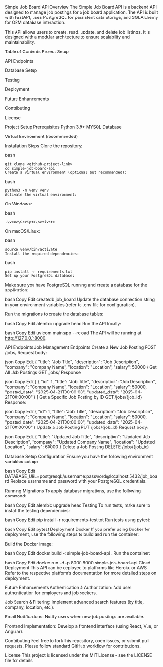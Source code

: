 Simple Job Board API
Overview
The Simple Job Board API is a backend API designed to manage job postings for a job board application. The API is built with FastAPI, uses PostgreSQL for persistent data storage, and SQLAlchemy for ORM database interaction.

This API allows users to create, read, update, and delete job listings. It is designed with a modular architecture to ensure scalability and maintainability.

Table of Contents
Project Setup

API Endpoints

Database Setup

Testing

Deployment

Future Enhancements

Contributing

License

Project Setup
Prerequisites
Python 3.9+
MYSQL Database

Virtual Environment (recommended)

Installation Steps
Clone the repository:

bash
```
git clone <github-project-link>
cd simple-job-board-api
Create a virtual environment (optional but recommended):
```
bash
```
python3 -m venv venv
Activate the virtual environment:
```
On Windows:

bash
```
.\venv\Scripts\activate
```
On macOS/Linux:

bash
```
source venv/bin/activate
Install the required dependencies:
```
bash
```
pip install -r requirements.txt
Set up your PostgreSQL database:
```
Make sure you have PostgreSQL running and create a database for the application:

bash
Copy
Edit
createdb job_board
Update the database connection string in your environment variables (refer to .env file for configuration).

Run the migrations to create the database tables:

bash
Copy
Edit
alembic upgrade head
Run the API locally:

bash
Copy
Edit
uvicorn main:app --reload
The API will be running at http://127.0.0.1:8000.

API Endpoints
Job Management Endpoints
Create a New Job Posting
POST /jobs/
Request body:

json
Copy
Edit
{
  "title": "Job Title",
  "description": "Job Description",
  "company": "Company Name",
  "location": "Location",
  "salary": 50000
}
Get All Job Postings
GET /jobs/
Response:

json
Copy
Edit
[
  {
    "id": 1,
    "title": "Job Title",
    "description": "Job Description",
    "company": "Company Name",
    "location": "Location",
    "salary": 50000,
    "posted_date": "2025-04-21T00:00:00",
    "updated_date": "2025-04-21T00:00:00"
  }
]
Get a Specific Job Posting by ID
GET /jobs/{job_id}
Response:

json
Copy
Edit
{
  "id": 1,
  "title": "Job Title",
  "description": "Job Description",
  "company": "Company Name",
  "location": "Location",
  "salary": 50000,
  "posted_date": "2025-04-21T00:00:00",
  "updated_date": "2025-04-21T00:00:00"
}
Update a Job Posting
PUT /jobs/{job_id}
Request body:

json
Copy
Edit
{
  "title": "Updated Job Title",
  "description": "Updated Job Description",
  "company": "Updated Company Name",
  "location": "Updated Location",
  "salary": 60000
}
Delete a Job Posting
DELETE /jobs/{job_id}

Database Setup
Configuration
Ensure you have the following environment variables set up:

bash
Copy
Edit
DATABASE_URL=postgresql://username:password@localhost:5432/job_board
Replace username and password with your PostgreSQL credentials.

Running Migrations
To apply database migrations, use the following command:

bash
Copy
Edit
alembic upgrade head
Testing
To run tests, make sure to install the testing dependencies:

bash
Copy
Edit
pip install -r requirements-test.txt
Run tests using pytest:

bash
Copy
Edit
pytest
Deployment
Docker
If you prefer using Docker for deployment, use the following steps to build and run the container:

Build the Docker image:

bash
Copy
Edit
docker build -t simple-job-board-api .
Run the container:

bash
Copy
Edit
docker run -d -p 8000:8000 simple-job-board-api
Cloud Deployment
This API can be deployed to platforms like Heroku or AWS. Refer to the respective platform’s documentation for more detailed steps on deployment.

Future Enhancements
Authentication & Authorization: Add user authentication for employers and job seekers.

Job Search & Filtering: Implement advanced search features (by title, company, location, etc.).

Email Notifications: Notify users when new job postings are available.

Frontend Implementation: Develop a frontend interface (using React, Vue, or Angular).

Contributing
Feel free to fork this repository, open issues, or submit pull requests. Please follow standard GitHub workflow for contributions.

License
This project is licensed under the MIT License - see the LICENSE file for details.
